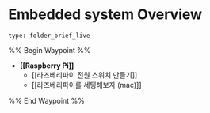 # Embedded system Overview
 
```ccard
type: folder_brief_live
```
%% Begin Waypoint %%
- **[[Raspberry Pi]]**
	- [[라즈베리파이 전원 스위치 만들기]]
	- [[라즈베리파이를 세팅해보자 (mac)]]

%% End Waypoint %%

